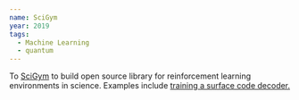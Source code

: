 ```yaml
---
name: SciGym
year: 2019
tags:
  - Machine Learning
  - quantum
---
```

To [SciGym](https://www.scigym.net/) to build open source library for reinforcement learning environments in science. Examples include [training a surface code decoder.](https://www.scigym.net/env/gym-surfacecode)
